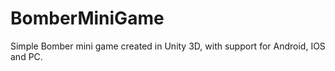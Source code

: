 # BomberMiniGame
Simple Bomber mini game created in Unity 3D, with support for Android, IOS and PC.
